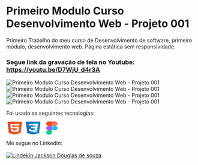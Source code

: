 # Primeiro Modulo Curso Desenvolvimento Web - Projeto 001

Primeiro Trabalho do meu curso de Desenvolvimento de software, primeiro módulo, desenvolvimento web. Página estática sem responsividade.

### Segue link da gravação de tela no Youtube: https://youtu.be/D7WjU_d4r3A

<img src="https://blogger.googleusercontent.com/img/b/R29vZ2xl/AVvXsEg9EqGAyecCLICimgsvvCL5WeOclHpJSlNLP30hiRQoO7o39YGGW17SGM99fUUlQAmRX7EM6OCeb4zdRQL5-g7AfCLvSfqFwvG2pdZDahUuLOqKtDV0CZtLU5YAPBCemls3p1y_BWmO6C1pOT-2v9Kme8CUByiEs_BfKo4_kmoVKqwdczwt8LazlbdY/w640-h354/giphy0001.gif" alt="Primeiro Modulo Curso Desenvolvimento Web - Projeto 001">

<img src="https://blogger.googleusercontent.com/img/b/R29vZ2xl/AVvXsEgCjonZF5yA3AMwbUGfspNVputab2rYQ1rNKhI5_r0tL2fUgP93dioGtouJvoCdPLkU8RokO_QKXv8INr61e9Yx_-Qd-umNYNUeAG-Oi3oN9geGwu394uMHxuQC-3ASi5CPUD82Q_ifMOU1hMk4hFxFB7qR5hwJ5HGlSS32eNO5QXXf-1qaINGIqxOl/w640-h354/giphy0002.gif" alt="Primeiro Modulo Curso Desenvolvimento Web - Projeto 001">

<img src="https://blogger.googleusercontent.com/img/b/R29vZ2xl/AVvXsEiJhomVaQGZ51xxzdoVzqCi7O4A-OAFcv7SLj1A2DcD_UWne59I2lnVJOH2QccZSLEcDPUirDX762eV7ugvIOItE3y9Je6qCDGjvJzDtZrkHFoYLiluAoHzJ85hJun2wfKPRfWuSpU2HBN4Cu846lsCxj5yOAHTwZ1m32a73bLz3qwoisMif9sUFIr6/w640-h354/giphy0003.gif" alt="Primeiro Modulo Curso Desenvolvimento Web - Projeto 001">

<img src="https://blogger.googleusercontent.com/img/b/R29vZ2xl/AVvXsEhSxusR1m-1KyXqyJaJayVd5slQfKnfLpU-v-x11tlX2QzJdmtzr0hB_1JTx4niS_a93G1wXo7kzhl2JbYiqfyXe7UqZo2a35TPxFoLJFZLXzyiiVYPanCVFrqpg18T4O7bpYXzE_UPhT6C2z-NDXVJattoJYAVwO1WwEDCVlyQBb79Mj9VW6c0wJ80/w640-h354/giphy0004.gif" alt="Primeiro Modulo Curso Desenvolvimento Web - Projeto 001">



Foi usado as seguintes tecnologias: 

<p dir="auto">
  <img align="center" alt="doug-HTML" height="35" width="45" src="https://raw.githubusercontent.com/devicons/devicon/master/icons/html5/html5-original.svg">
  <img align="center" alt="doug-CSS" height="35" width="45" src="https://raw.githubusercontent.com/devicons/devicon/master/icons/css3/css3-original.svg">
  <img align="center" alt="doug-figma" height="35" width="45" src="https://github.com/devicons/devicon/blob/master/icons/figma/figma-original.svg">
  </p>

<p>
Me segue no Linkedin: 
<div align="left">
  <a href="https://www.linkedin.com/in/jacksondouglasdesouza" target="blank">
  <img align="center" alt="Lindekin Jackson Douglas de souza" src="https://img.shields.io/badge/LinkedIn-0077B5?style=for-the-badge&logo=linkedin&logoColor=white">
  </p>
 
 
